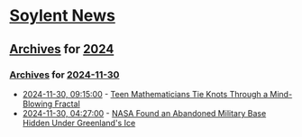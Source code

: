 # [Soylent News](../../../README.md)

## [Archives](../../index.md) for [2024](../index.md)

### [Archives](../../index.md) for [2024-11-30](index.md)

* [2024-11-30, 09:15:00](https://soylentnews.org/article.pl?sid=24/11/27/1940248&from=rss) - [Teen Mathematicians Tie Knots Through a Mind-Blowing Fractal](https://soylentnews.org/article.pl?sid=24/11/27/1940248&from=rss)
* [2024-11-30, 04:27:00](https://soylentnews.org/article.pl?sid=24/11/27/1840206&from=rss) - [NASA Found an Abandoned Military Base Hidden Under Greenland's Ice](https://soylentnews.org/article.pl?sid=24/11/27/1840206&from=rss)
